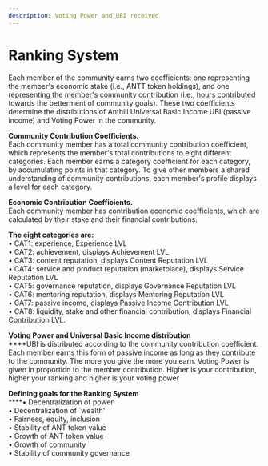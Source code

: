 ```yaml
---
description: Voting Power and UBI received
---
```


# Ranking System

Each member of the community earns two coefficients: one representing the member's economic stake (i.e., ANTT token holdings), and one representing the member's community contribution (i.e., hours contributed towards the betterment of community goals). These two coefficients determine the distributions of Anthill Universal Basic Income UBI (passive income) and Voting Power in the community.

**Community Contribution Coefficients.** \
Each community member has a total community contribution coefficient, which represents the member's total contributions to eight different categories. Each member earns a category coefficient for each category, by accumulating points in that category. To give other members a shared understanding of community contributions, each member's profile displays a level for each category.

**Economic Contribution Coefficients.** \
Each community member has contribution economic coefficients, which are calculated by their stake and their financial contributions.

**The eight categories are:** \
• CAT1: experience, Experience LVL\
• CAT2: achievement, displays Achievement LVL\
• CAT3: content reputation, displays Content Reputation LVL\
• CAT4: service and product reputation (marketplace), displays Service Reputation LVL\
• CAT5: governance reputation, displays Governance Reputation LVL\
• CAT6: mentoring reputation, displays Mentoring Reputation LVL\
• CAT7: passive income, displays Passive Income Contribution LVL\
• CAT8: liquidity, stake and other financial contribution, displays Financial Contribution LVL.

**Voting Power and Universal Basic Income distribution** \
****UBI is distributed according to the community contribution coefficient. Each member earns this form of passive income as long as they contribute to the community. The more you give the more you earn. Voting Power is given in proportion to the member contribution. Higher is your contribution, higher your ranking and higher is your voting power

**Defining goals for the Ranking System** \
****• Decentralization of power \
• Decentralization of \`wealth' \
• Fairness, equity, inclusion \
• Stability of ANT token value \
• Growth of ANT token value\
• Growth of community\
&#x20;• Stability of community governance

